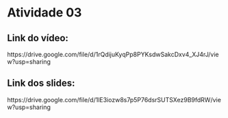 <h1>Atividade 03</h1>

## Link do vídeo:
<p>https://drive.google.com/file/d/1rQdijuKyqPp8PYKsdwSakcDxv4_XJ4rJ/view?usp=sharing</p>

## Link dos slides:
<p>https://drive.google.com/file/d/1lE3iozw8s7p5P76dsrSUTSXez9B9fdRW/view?usp=sharing</p>
